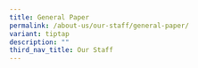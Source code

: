 ```yaml
---
title: General Paper
permalink: /about-us/our-staff/general-paper/
variant: tiptap
description: ""
third_nav_title: Our Staff
---
```

